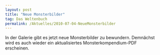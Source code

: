 ```yaml
---
layout: post
title: "Neue Monsterbilder"
tag: Das Weltenbuch
permalink: /Aktuelles/2010-07-04-NeueMonsterbilder
---
```


In der Galerie gibt es jetzt neue Monsterbilder zu bewundern. Demnächst wird es auch wieder ein aktualisiertes Monsterkompendium-PDF erscheinen.


